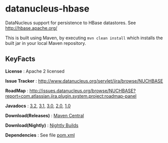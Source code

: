 datanucleus-hbase
=================

DataNucleus support for persistence to HBase datastores. See http://hbase.apache.org/

This is built using Maven, by executing `mvn clean install` which installs the built jar in your local Maven
repository.


KeyFacts
--------
__License__ : Apache 2 licensed

__Issue Tracker__ : http://www.datanucleus.org/servlet/jira/browse/NUCHBASE

__RoadMap__ : http://issues.datanucleus.org/browse/NUCHBASE?report=com.atlassian.jira.plugin.system.project:roadmap-panel

__Javadocs__ : [3.2](http://www.datanucleus.org/javadocs/store.hbase/3.2/),  [3.1](http://www.datanucleus.org/javadocs/store.hbase/3.1/), [3.0](http://www.datanucleus.org/javadocs/store.hbase/3.0/), [2.0](http://www.datanucleus.org/javadocs/store.hbase/2.0/), [1.0](http://www.datanucleus.org/javadocs/store.hbase/1.0/)

__Download(Releases)__ : [Maven Central](http://central.maven.org/maven2/org/datanucleus/datanucleus-hbase)

__Download(Nightly)__ : [Nightly Builds](http://central.maven.org/maven2/org/datanucleus/datanucleus-hbase)

__Dependencies__ : See file [pom.xml](pom.xml)

